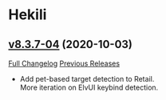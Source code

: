 # Hekili

## [v8.3.7-04](https://github.com/Hekili/hekili/tree/v8.3.7-04) (2020-10-03)
[Full Changelog](https://github.com/Hekili/hekili/compare/v8.3.7-03...v8.3.7-04) [Previous Releases](https://github.com/Hekili/hekili/releases)

- Add pet-based target detection to Retail.  
    More iteration on ElvUI keybind detection.  
